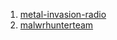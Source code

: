 1. [metal-invasion-radio](http://radio.garden/listen/metal-invasion-radio/kFcKNBUr)
2. [malwrhunterteam](https://twitter.com/malwrhunterteam/status/1610359874067787777)
